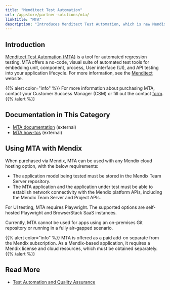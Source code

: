 ```yaml
---
title: "Menditect Test Automation"
url: /appstore/partner-solutions/mta/
linktitle: "MTA"
description: "Introduces Menditect Test Automation, which is new Mendix partner for automated testing."
---
```


## Introduction

[Menditect Test Automation (MTA)](https://marketplace.mendix.com/link/component/120116) is a tool for automated regression testing. MTA offers a no-code, visual suite of automated test tools for embedding unit, component, process, User interface (UI), and API testing into your application lifecycle. For more information, see the [Menditect](https://menditect.com/) website.

{{% alert color="info" %}}
For more information about purchasing MTA, contact your Customer Success Manager (CSM) or fill out the contact [form](https://www.mendix.com/contact-us/#contactform).
{{% /alert %}}

## Documentation in This Category

* [MTA documentation](https://documentation.menditect.com/) (external)
* [MTA how-tos](https://documentation.menditect.com/additional/howtos) (external)

## Using MTA with Mendix

When purchased via Mendix, MTA can be used with any Mendix cloud hosting option, with the below requirements:

* The application model being tested must be stored in the Mendix Team Server repository.
* The MTA application and the application under test must be able to establish network connectivity with the Mendix platform APIs, including the Mendix Team Server and Project APIs.

For UI testing, MTA requires Playwright. The supported options are self-hosted Playwright and BrowserStack SaaS instances.

Currently, MTA cannot be used for apps using an on-premises Git repository or running in a fully air-gapped scenario.

{{% alert color="info" %}}
MTA is offered as a paid add-on separate from the Mendix subscription. As a Mendix-based application, it requires a Mendix license and cloud resources, which must be obtained separately.
{{% /alert %}}

## Read More

* [Test Automation and Quality Assurance](https://www.mendix.com/evaluation-guide/app-lifecycle/test-automation-quality-assurance/)
